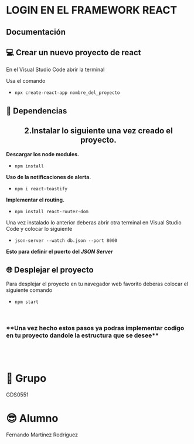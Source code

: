# LOGIN EN EL FRAMEWORK REACT

## Documentación 

## 💻 Crear un nuevo proyecto de react
En el Visual Studio Code abrir la terminal 

Usa el comando 
- ```npx create-react-app nombre_del_proyecto```

## 🧩 Dependencias
<h2 align="center"> 2.Instalar lo siguiente una vez creado el proyecto.</h2>

**Descargar los node modules.**

- ```npm install```
  
**Uso de la notificaciones de alerta.**
- ```npm i react-toastify```
  
**Implementar el routing.**
- ```npm install react-router-dom```


Una vez instalado lo anterior deberas abrir otra terminal en Visual Studio Code y colocar lo siguiente

- ```json-server --watch db.json --port 8000```

**Esto para definir el puerto del *JSON Server***


## 🌐 Desplejar el proyecto
Para desplejar el proyecto en tu navegador web favorito deberas colocar el siguiente comando
- ```npm start```

<br>

<h3> **Una vez hecho estos pasos ya podras implementar codigo en tu proyecto dandole la estructura que se desee** </h3>

<br>
<br>

# 🗿 Grupo
GDS0551
# 😎 Alumno
Fernando Martínez Rodríguez


